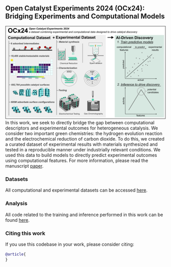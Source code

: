 ## Open Catalyst Experiments 2024 (OCx24): Bridging Experiments and Computational Models
![summary figure](co2rr_summary_figure.png)
In this work, we seek to directly bridge the gap between computational descriptors and experimental outcomes for heterogeneous catalysis. We consider two important green chemistries: the hydrogen evolution reaction and the electrochemical reduction of carbon dioxide. To do this, we created a curated dataset of experimental results with materials synthesized and tested in a reproducible manner under industrially relevant conditions. We used this data to build models to directly predict experimental outcomes using computational features. For more information, please read the manuscript [paper](???).

### Datasets
All computational and experimental datasets can be accessed [here](data/).

### Analysis
All code related to the training and inference performed in this work can be found [here](analysis/).

### Citing this work

If you use this codebase in your work, please consider citing:

```bibtex
@article{
}
```
